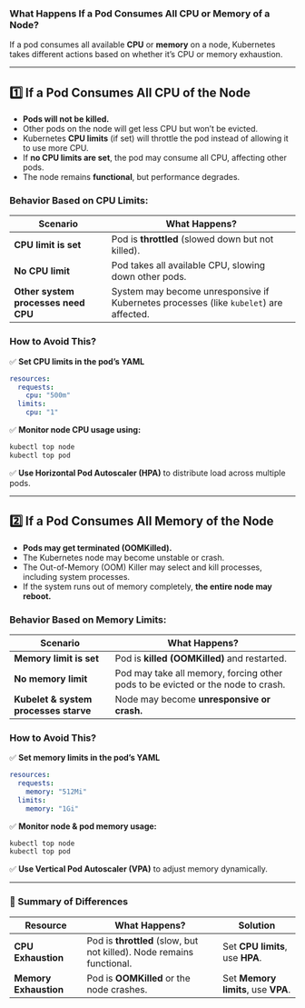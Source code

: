 ### **What Happens If a Pod Consumes All CPU or Memory of a Node?**  

If a pod consumes all available **CPU** or **memory** on a node, Kubernetes takes different actions based on whether it’s CPU or memory exhaustion.  

---

## **1️⃣ If a Pod Consumes All CPU of the Node**
- **Pods will not be killed.**  
- Other pods on the node will get less CPU but won’t be evicted.  
- Kubernetes **CPU limits** (if set) will throttle the pod instead of allowing it to use more CPU.  
- If **no CPU limits are set**, the pod may consume all CPU, affecting other pods.  
- The node remains **functional**, but performance degrades.  

### **Behavior Based on CPU Limits:**
| Scenario | What Happens? |
|----------|--------------|
| **CPU limit is set** | Pod is **throttled** (slowed down but not killed). |
| **No CPU limit** | Pod takes all available CPU, slowing down other pods. |
| **Other system processes need CPU** | System may become unresponsive if Kubernetes processes (like `kubelet`) are affected. |

### **How to Avoid This?**
✅ **Set CPU limits in the pod’s YAML**  
```yaml
resources:
  requests:
    cpu: "500m"
  limits:
    cpu: "1"
```

✅ **Monitor node CPU usage using:**  
```bash
kubectl top node
kubectl top pod
```

✅ **Use Horizontal Pod Autoscaler (HPA)** to distribute load across multiple pods.

---

## **2️⃣ If a Pod Consumes All Memory of the Node**
- **Pods may get terminated (OOMKilled).**  
- The Kubernetes node may become unstable or crash.  
- The Out-of-Memory (OOM) Killer may select and kill processes, including system processes.  
- If the system runs out of memory completely, **the entire node may reboot.**  

### **Behavior Based on Memory Limits:**
| Scenario | What Happens? |
|----------|--------------|
| **Memory limit is set** | Pod is **killed (OOMKilled)** and restarted. |
| **No memory limit** | Pod may take all memory, forcing other pods to be evicted or the node to crash. |
| **Kubelet & system processes starve** | Node may become **unresponsive or crash.** |

### **How to Avoid This?**
✅ **Set memory limits in the pod’s YAML**  
```yaml
resources:
  requests:
    memory: "512Mi"
  limits:
    memory: "1Gi"
```

✅ **Monitor node & pod memory usage:**  
```bash
kubectl top node
kubectl top pod
```

✅ **Use Vertical Pod Autoscaler (VPA)** to adjust memory dynamically.

---

### **🔹 Summary of Differences**
| Resource | What Happens? | Solution |
|----------|--------------|----------|
| **CPU Exhaustion** | Pod is **throttled** (slow, but not killed). Node remains functional. | Set **CPU limits**, use **HPA**. |
| **Memory Exhaustion** | Pod is **OOMKilled** or the node crashes. | Set **Memory limits**, use **VPA**. |
